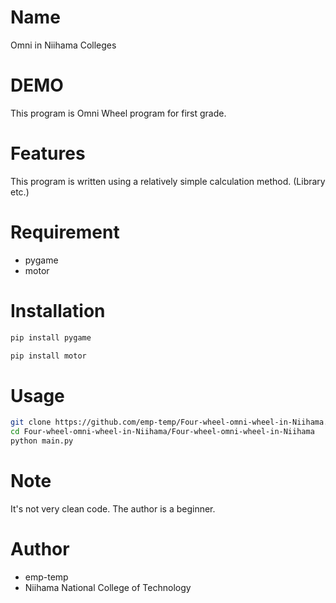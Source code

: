 # Name

Omni in Niihama Colleges

# DEMO

This program is Omni Wheel program for first grade.

# Features

This program is written using a relatively simple calculation method. (Library etc.)

# Requirement

* pygame
* motor

# Installation

```bash
pip install pygame

pip install motor
```

# Usage

```bash
git clone https://github.com/emp-temp/Four-wheel-omni-wheel-in-Niihama.git
cd Four-wheel-omni-wheel-in-Niihama/Four-wheel-omni-wheel-in-Niihama
python main.py
```

# Note

It's not very clean code.
The author is a beginner.

# Author

* emp-temp
* Niihama National College of Technology
